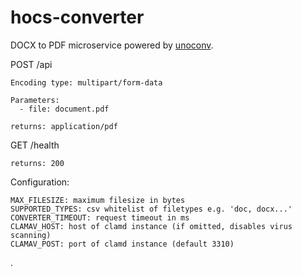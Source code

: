 # hocs-converter

DOCX to PDF microservice powered by [unoconv](https://github.com/dagwieers/unoconv).

POST /api

```
Encoding type: multipart/form-data

Parameters:
  - file: document.pdf

returns: application/pdf
```

GET /health

```
returns: 200
```

Configuration: 

```
MAX_FILESIZE: maximum filesize in bytes
SUPPORTED_TYPES: csv whitelist of filetypes e.g. 'doc, docx...'
CONVERTER_TIMEOUT: request timeout in ms
CLAMAV_HOST: host of clamd instance (if omitted, disables virus scanning)
CLAMAV_POST: port of clamd instance (default 3310)
```
.

